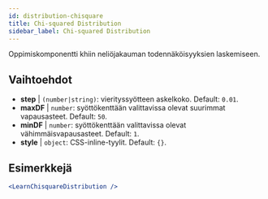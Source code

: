 ```yaml
---
id: distribution-chisquare
title: Chi-squared Distribution
sidebar_label: Chi-squared Distribution
---
```


Oppimiskomponentti khiin neliöjakauman todennäköisyyksien laskemiseen.

## Vaihtoehdot

* __step__ | `(number|string)`: vierityssyötteen askelkoko. Default: `0.01`.
* __maxDF__ | `number`: syöttökenttään valittavissa olevat suurimmat vapausasteet. Default: `50`.
* __minDF__ | `number`: syöttökenttään valittavissa olevat vähimmäisvapausasteet. Default: `1`.
* __style__ | `object`: CSS-inline-tyylit. Default: `{}`.


## Esimerkkejä

```jsx live
<LearnChisquareDistribution />
```


